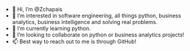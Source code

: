 - 👋 Hi, I’m @Zchapais
- 👀 I’m interested in software engineering, all things python, business analytics, business intelligence and solving real problems. 
- 🌱 I’m currently learning python. 
- 💞️ I’m looking to collaborate on python or business analytics projects! 
- 📫 Best way to reach out to me is through GitHub!

<!---
Zchapais/Zchapais is a ✨ special ✨ repository because its `README.md` (this file) appears on your GitHub profile.
You can click the Preview link to take a look at your changes.
--->
